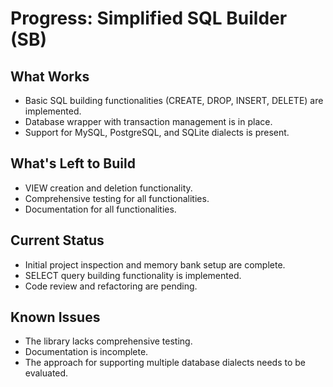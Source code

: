 # Progress: Simplified SQL Builder (SB)

## What Works
- Basic SQL building functionalities (CREATE, DROP, INSERT, DELETE) are implemented.
- Database wrapper with transaction management is in place.
- Support for MySQL, PostgreSQL, and SQLite dialects is present.

## What's Left to Build
- VIEW creation and deletion functionality.
- Comprehensive testing for all functionalities.
- Documentation for all functionalities.

## Current Status
- Initial project inspection and memory bank setup are complete.
- SELECT query building functionality is implemented.
- Code review and refactoring are pending.

## Known Issues
- The library lacks comprehensive testing.
- Documentation is incomplete.
- The approach for supporting multiple database dialects needs to be evaluated.
